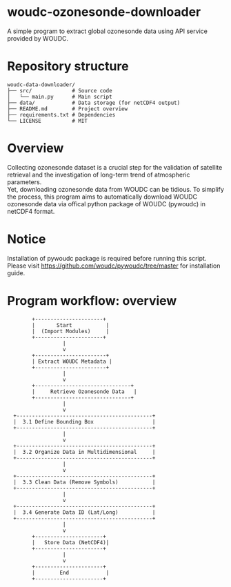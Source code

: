 # woudc-ozonesonde-downloader
A simple program to extract global ozonesonde data using API service provided by WOUDC.

# Repository structure
```
woudc-data-downloader/
├── src/             # Source code
│   └── main.py      # Main script
├── data/            # Data storage (for netCDF4 output)
├── README.md        # Project overview
├── requirements.txt # Dependencies
└── LICENSE          # MIT
```

# Overview
Collecting ozonesonde dataset is a crucial step for the validation of satellite retrieval and the investigation of long-term trend of atmospheric parameters.</br>
Yet, downloading ozonesonde data from WOUDC can be tidious. To simplify the process, this program aims to automatically download WOUDC ozonesonde data via offical python package of WOUDC (pywoudc) in netCDF4 format. </br>

# Notice
Installation of pywoudc package is required before running this script. Please visit https://github.com/woudc/pywoudc/tree/master for installation guide.

# Program workflow: overview
```
        +----------------------+
        |       Start           |
        |  (Import Modules)     |
        +----------------------+
                  |
                  v
        +-----------------------+
        | Extract WOUDC Metadata |
        +-----------------------+
                  |
                  v
        +-------------------------------+
        |     Retrieve Ozonesonde Data   |
        +-------------------------------+
                  |
                  v
  +--------------------------------------------+
  |  3.1 Define Bounding Box                   |
  +--------------------------------------------+
                  |
                  v
  +--------------------------------------------+
  |  3.2 Organize Data in Multidimensional     |
  +--------------------------------------------+
                  |
                  v
  +--------------------------------------------+
  |  3.3 Clean Data (Remove Symbols)           |
  +--------------------------------------------+
                  |
                  v
  +--------------------------------------------+
  |  3.4 Generate Data ID (Lat/Long)           |
  +--------------------------------------------+
                  |
                  v
        +----------------------+
        |   Store Data (NetCDF4)|
        +----------------------+
                  |
                  v
        +----------------------+
        |        End            |
        +----------------------+
```
